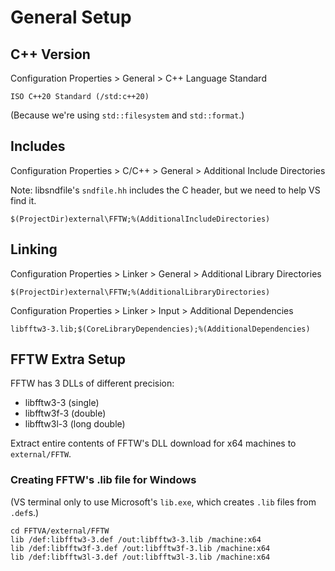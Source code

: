 # General Setup

## C++ Version

Configuration Properties > General > C++ Language Standard

```
ISO C++20 Standard (/std:c++20)
```

(Because we're using `std::filesystem` and `std::format`.)

## Includes

Configuration Properties > C/C++ > General > Additional Include Directories

Note: libsndfile's `sndfile.hh` includes the C header, but we need to help VS find it.

```
$(ProjectDir)external\FFTW;%(AdditionalIncludeDirectories)
```

## Linking

Configuration Properties > Linker > General > Additional Library Directories

```
$(ProjectDir)external\FFTW;%(AdditionalLibraryDirectories)
```

Configuration Properties > Linker > Input > Additional Dependencies

```
libfftw3-3.lib;$(CoreLibraryDependencies);%(AdditionalDependencies)
```

## FFTW Extra Setup

FFTW has 3 DLLs of different precision:
- libfftw3-3 (single)
- libfftw3f-3 (double)
- libfftw3l-3 (long double)

Extract entire contents of FFTW's DLL download for x64 machines to `external/FFTW`.

### Creating FFTW's .lib file for Windows

(VS terminal only to use Microsoft's `lib.exe`, which creates `.lib` files from `.def`s.)

```
cd FFTVA/external/FFTW
lib /def:libfftw3-3.def /out:libfftw3-3.lib /machine:x64
lib /def:libfftw3f-3.def /out:libfftw3f-3.lib /machine:x64
lib /def:libfftw3l-3.def /out:libfftw3l-3.lib /machine:x64
```
